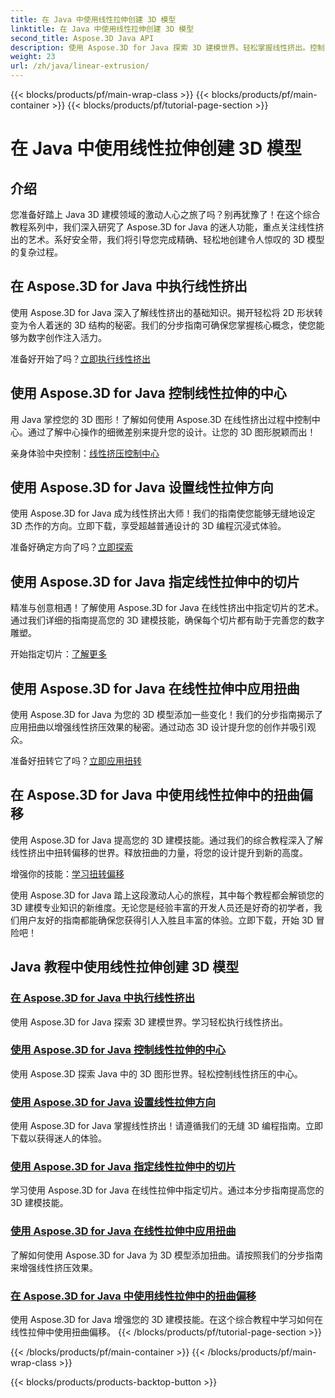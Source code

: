 ```yaml
---
title: 在 Java 中使用线性拉伸创建 3D 模型
linktitle: 在 Java 中使用线性拉伸创建 3D 模型
second_title: Aspose.3D Java API
description: 使用 Aspose.3D for Java 探索 3D 建模世界。轻松掌握线性挤出。控制中心、设置方向、指定切片、应用扭曲等等！
weight: 23
url: /zh/java/linear-extrusion/
---
```


{{< blocks/products/pf/main-wrap-class >}}
{{< blocks/products/pf/main-container >}}
{{< blocks/products/pf/tutorial-page-section >}}

# 在 Java 中使用线性拉伸创建 3D 模型

## 介绍


您准备好踏上 Java 3D 建模领域的激动人心之旅了吗？别再犹豫了！在这个综合教程系列中，我们深入研究了 Aspose.3D for Java 的迷人功能，重点关注线性挤出的艺术。系好安全带，我们将引导您完成精确、轻松地创建令人惊叹的 3D 模型的复杂过程。

## 在 Aspose.3D for Java 中执行线性挤出

使用 Aspose.3D for Java 深入了解线性挤出的基础知识。揭开轻松将 2D 形状转变为令人着迷的 3D 结构的秘密。我们的分步指南可确保您掌握核心概念，使您能够为数字创作注入活力。

准备好开始了吗？[立即执行线性挤出](./performing-linear-extrusion/)

## 使用 Aspose.3D for Java 控制线性拉伸的中心

用 Java 掌控您的 3D 图形！了解如何使用 Aspose.3D 在线性挤出过程中控制中心。通过了解中心操作的细微差别来提升您的设计。让您的 3D 图形脱颖而出！

亲身体验中央控制：[线性挤压控制中心](./controlling-center/)

## 使用 Aspose.3D for Java 设置线性拉伸方向

使用 Aspose.3D for Java 成为线性挤出大师！我们的指南使您能够无缝地设定 3D 杰作的方向。立即下载，享受超越普通设计的 3D 编程沉浸式体验。

准备好确定方向了吗？[立即探索](./setting-direction/)

## 使用 Aspose.3D for Java 指定线性拉伸中的切片

精准与创意相遇！了解使用 Aspose.3D for Java 在线性挤出中指定切片的艺术。通过我们详细的指南提高您的 3D 建模技能，确保每个切片都有助于完善您的数字雕塑。

开始指定切片：[了解更多](./specifying-slices/)

## 使用 Aspose.3D for Java 在线性拉伸中应用扭曲

使用 Aspose.3D for Java 为您的 3D 模型添加一些变化！我们的分步指南揭示了应用扭曲以增强线性挤压效果的秘密。通过动态 3D 设计提升您的创作并吸引观众。

准备好扭转它了吗？[立即应用扭转](./applying-twist/)

## 在 Aspose.3D for Java 中使用线性拉伸中的扭曲偏移

使用 Aspose.3D for Java 提高您的 3D 建模技能。通过我们的综合教程深入了解线性挤出中扭转偏移的世界。释放扭曲的力量，将您的设计提升到新的高度。

增强你的技能：[学习扭转偏移](./using-twist-offset/)

使用 Aspose.3D for Java 踏上这段激动人心的旅程，其中每个教程都会解锁您的 3D 建模专业知识的新维度。无论您是经验丰富的开发人员还是好奇的初学者，我们用户友好的指南都能确保您获得引人入胜且丰富的体验。立即下载，开始 3D 冒险吧！
## Java 教程中使用线性拉伸创建 3D 模型
### [在 Aspose.3D for Java 中执行线性挤出](./performing-linear-extrusion/)
使用 Aspose.3D for Java 探索 3D 建模世界。学习轻松执行线性挤出。
### [使用 Aspose.3D for Java 控制线性拉伸的中心](./controlling-center/)
使用 Aspose.3D 探索 Java 中的 3D 图形世界。轻松控制线性挤压的中心。
### [使用 Aspose.3D for Java 设置线性拉伸方向](./setting-direction/)
使用 Aspose.3D for Java 掌握线性挤出！请遵循我们的无缝 3D 编程指南。立即下载以获得迷人的体验。
### [使用 Aspose.3D for Java 指定线性拉伸中的切片](./specifying-slices/)
学习使用 Aspose.3D for Java 在线性拉伸中指定切片。通过本分步指南提高您的 3D 建模技能。
### [使用 Aspose.3D for Java 在线性拉伸中应用扭曲](./applying-twist/)
了解如何使用 Aspose.3D for Java 为 3D 模型添加扭曲。请按照我们的分步指南来增强线性挤压效果。
### [在 Aspose.3D for Java 中使用线性拉伸中的扭曲偏移](./using-twist-offset/)
使用 Aspose.3D for Java 增强您的 3D 建模技能。在这个综合教程中学习如何在线性拉伸中使用扭曲偏移。
{{< /blocks/products/pf/tutorial-page-section >}}

{{< /blocks/products/pf/main-container >}}
{{< /blocks/products/pf/main-wrap-class >}}

{{< blocks/products/products-backtop-button >}}
